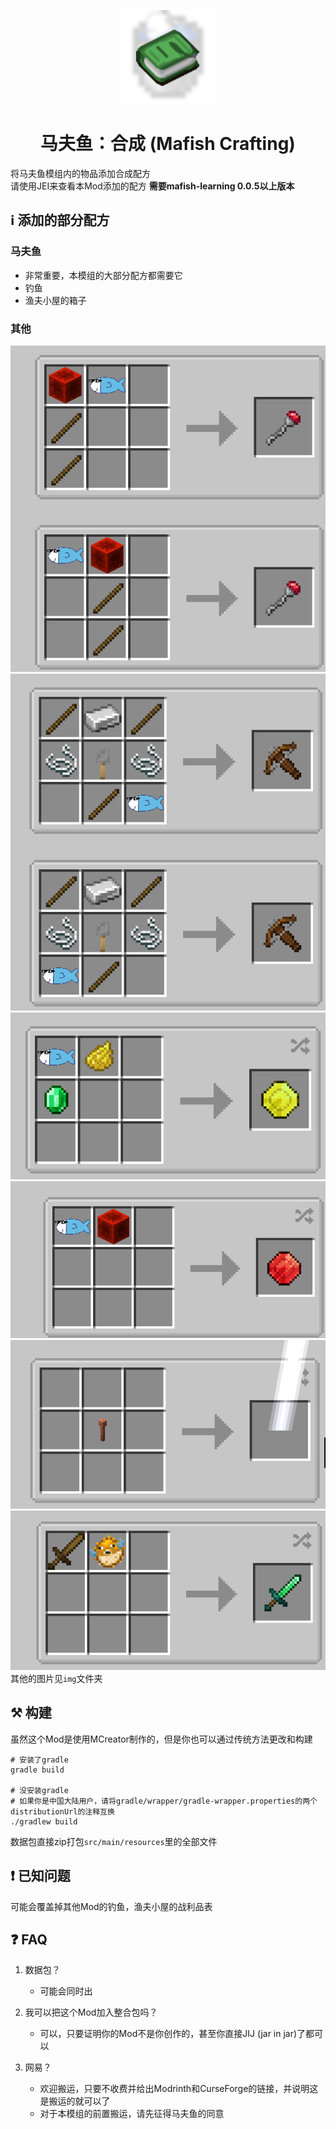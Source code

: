 <p align="center"><img src="./src/main/resources/pack.png" width=150><br></p>
<h1 align="center">马夫鱼：合成 (Mafish Crafting)</h1>


将马夫鱼模组内的物品添加合成配方  
请使用JEI来查看本Mod添加的配方
**需要mafish-learning 0.0.5以上版本**

## ℹ️ 添加的部分配方
### 马夫鱼
- 非常重要，本模组的大部分配方都需要它
- 钓鱼  
- 渔夫小屋的箱子
### 其他
![1](./img/1.png)![1](./img/5.png)  
![1](./img/2.png)![1](./img/3.png)  
![1](./img/4.png)![1](./img/6.png)  
其他的图片见`img`文件夹


## ⚒️ 构建
虽然这个Mod是使用MCreator制作的，但是你也可以通过传统方法更改和构建  
```shell
# 安装了gradle
gradle build

# 没安装gradle
# 如果你是中国大陆用户，请将gradle/wrapper/gradle-wrapper.properties的两个distributionUrl的注释互换
./gradlew build
```
数据包直接zip打包`src/main/resources`里的全部文件


## ❗ 已知问题
可能会覆盖掉其他Mod的钓鱼，渔夫小屋的战利品表

## ❓ FAQ
1. 数据包？
   - 可能会同时出

2. 我可以把这个Mod加入整合包吗？
   - 可以，只要证明你的Mod不是你创作的，甚至你直接JIJ (jar in jar)了都可以

3. 网易？
   - 欢迎搬运，只要不收费并给出Modrinth和CurseForge的链接，并说明这是搬运的就可以了
   - 对于本模组的前置搬运，请先征得马夫鱼的同意